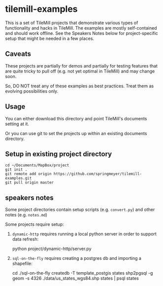 # tilemill-examples

This is a set of TileMill projects that demonstrate various types of
functionality and hacks in TileMill. The examples are mostly self-contained
and should work offline. See the Speakers Notes below for project-specific
setup that might be needed in a few places.

## Caveats

These projects are partially for demos and partially for testing features that
are quite tricky to pull off (e.g. not yet optimal in TileMill) and may change soon.

So, DO NOT treat any of these examples as best practices. Treat them as evolving
possibilities only.


## Usage

You can either download this directory and point TileMill's documents setting at it.

Or you can use git to set the projects up within an existing documents directory.

## Setup in existing project directory

    cd ~/Documents/MapBox/project
    git init .
    git remote add origin https://github.com/springmeyer/tilemill-examples.git
    git pull origin master


## speakers notes

Some project directories contain setup scripts (e.g. `convert.py`) and other notes (e.g. `notes.md`)

Some projects require setup:

1. `dynamic-http` requires running a local python server in order to support data refresh:

    python project/dynamic-http/server.py

1. `sql-on-the-fly` requires creating a postgres db and importing a shapefile:

    cd ./sql-on-the-fly
    createdb -T template_postgis states
    shp2pgsql -g geom -s 4326 ./data/us_states_wgs84.shp states | psql states